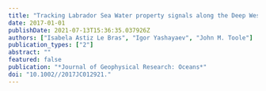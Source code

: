 ```yaml
---
title: "Tracking Labrador Sea Water property signals along the Deep Western Boundary Current"
date: 2017-01-01
publishDate: 2021-07-13T15:36:35.037926Z
authors: ["Isabela Astiz Le Bras", "Igor Yashayaev", "John M. Toole"]
publication_types: ["2"]
abstract: ""
featured: false
publication: "*Journal of Geophysical Research: Oceans*"
doi: "10.1002//2017JC012921."
---
```


